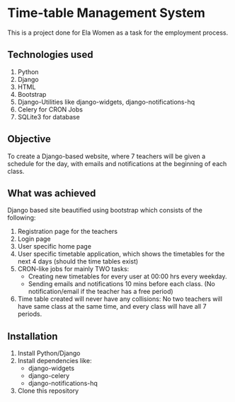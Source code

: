 # Time-table Management System

This is a project done for Ela Women as a task for the employment process.

## Technologies used

1. Python
2. Django
3. HTML
4. Bootstrap
5. Django-Utilities like django-widgets, django-notifications-hq
6. Celery for CRON Jobs
7. SQLite3 for database

## Objective

To create a Django-based website, where 7 teachers will be given a schedule for the day, with emails and notifications at the beginning of each class.

## What was achieved

Django based site beautified using bootstrap which consists of the following:

1. Registration page for the teachers
2. Login page
3. User specific home page
4. User specific timetable application, which shows the timetables for the next 4 days (should the time tables exist)
5. CRON-like jobs for mainly TWO tasks:
    - Creating new timetables for every user at 00:00 hrs every weekday.
    - Sending emails and notifications 10 mins before each class. (No notification/email if the teacher has a free period)
6. Time table created will never have any collisions: No two teachers will have same class at the same time, and every class will have all 7 periods.

## Installation

1. Install Python/Django
2. Install dependencies like:
   - django-widgets
   - django-celery
   - django-notifications-hq
3. Clone this repository

